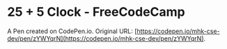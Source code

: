 # 25 + 5 Clock - FreeCodeCamp

A Pen created on CodePen.io. Original URL: [https://codepen.io/mhk-cse-dev/pen/zYWYqrN](https://codepen.io/mhk-cse-dev/pen/zYWYqrN).

